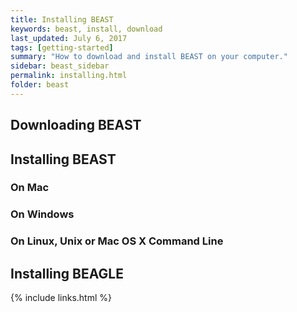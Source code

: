 ```yaml
---
title: Installing BEAST
keywords: beast, install, download
last_updated: July 6, 2017
tags: [getting-started]
summary: "How to download and install BEAST on your computer."
sidebar: beast_sidebar
permalink: installing.html
folder: beast
---
```


## Downloading BEAST

## Installing BEAST

### On Mac

### On Windows

### On Linux, Unix or Mac OS X Command Line

## Installing BEAGLE

{% include links.html %}
